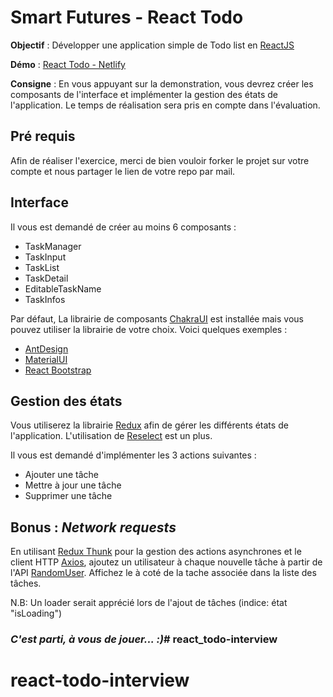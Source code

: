 # Smart Futures - React Todo

**Objectif** : Développer une application simple de Todo list en [ReactJS](https://fr.reactjs.org/)

**Démo** : [React Todo - Netlify](https://sf-react-todo.netlify.app/)

**Consigne** :
En vous appuyant sur la demonstration, vous devrez créer les composants de l'interface et implémenter la gestion des états de l'application. Le temps de réalisation sera pris en compte dans l'évaluation. 

## **Pré requis**
Afin de réaliser l'exercice, merci de bien vouloir forker le projet sur votre compte et nous partager le lien de votre repo par mail.


## **Interface**
Il vous est demandé de créer au moins 6 composants :
- TaskManager
- TaskInput
- TaskList
- TaskDetail
- EditableTaskName
- TaskInfos

Par défaut, La librairie de composants [ChakraUI](https://chakra-ui.com/) est installée mais vous pouvez utiliser la librairie de votre choix. Voici quelques exemples :
- [AntDesign](https://ant.design/)
- [MaterialUI](https://material-ui.com/)
- [React Bootstrap](https://react-bootstrap.github.io/)

## **Gestion des états**
Vous utiliserez la librairie [Redux](https://redux.js.org/) afin de gérer les différents états de l'application. L'utilisation de [Reselect](https://github.com/reduxjs/reselect) est un plus.

Il vous est demandé d'implémenter les 3 actions suivantes :
- Ajouter une tâche
- Mettre à jour une tâche
- Supprimer une tâche

## **Bonus :** ***Network requests***
En utilisant [Redux Thunk](https://github.com/reduxjs/redux-thunk) pour la gestion des actions asynchrones et le client HTTP [Axios](https://github.com/axios/axios), ajoutez un utilisateur à chaque nouvelle tâche à partir de l'API [RandomUser](https://randomuser.me/api/). Affichez le à coté de la tache associée dans la liste des tâches.

N.B: Un loader serait apprécié lors de l'ajout de tâches (indice: état "isLoading")

### ***C'est parti, à vous de jouer... :)***# react_todo-interview
# react-todo-interview
